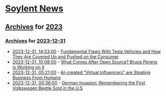 # [Soylent News](../../../README.md)

## [Archives](../../index.md) for [2023](../index.md)

### [Archives](../../index.md) for [2023-12-31](index.md)

* [2023-12-31, 14:53:00](https://soylentnews.org/article.pl?sid=23/12/30/0258217&from=rss) - [Fundamental Flaws With Tesla Vehicles and How They Are Covered Up and Pushed on the Consumer](https://soylentnews.org/article.pl?sid=23/12/30/0258217&from=rss)
* [2023-12-31, 10:08:00](https://soylentnews.org/article.pl?sid=23/12/30/0244212&from=rss) - [What Comes After Open Source? Bruce Perens is Working on It](https://soylentnews.org/article.pl?sid=23/12/30/0244212&from=rss)
* [2023-12-31, 05:21:00](https://soylentnews.org/article.pl?sid=23/12/30/029252&from=rss) - [AI-created “Virtual Influencers” are Stealing Business From Humans](https://soylentnews.org/article.pl?sid=23/12/30/029252&from=rss)
* [2023-12-31, 00:36:00](https://soylentnews.org/article.pl?sid=23/12/30/0158235&from=rss) - [German Invasion: Remembering the First Volkswagen Beetle Sold in the U.S](https://soylentnews.org/article.pl?sid=23/12/30/0158235&from=rss)
